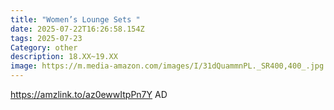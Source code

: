 ```yaml
---
title: "Women’s Lounge Sets "
date: 2025-07-22T16:26:58.154Z
tags: 2025-07-23
Category: other
description: 18.XX~19.XX
image: https://m.media-amazon.com/images/I/31dQuammnPL._SR400,400_.jpg
---
```

https://amzlink.to/az0ewwItpPn7Y   AD